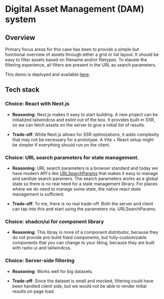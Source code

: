 # Digital Asset Management (DAM) system

## Overview

Primary focus areas for this case has been to provide a simple but functional overview of assets through either a grid or list layout. It should be easy to filter assets based on filename and/or filetypes. To elavate the filtering experience, all filters are present in the URL as search parameters.

This demo is deployed and available [here](https://dam-git-main-mikkelhartungs-projects.vercel.app/).

## Tech stack

### Choice: React with Next.js

- **Reasoning**: Next.js makes it easy to start building. A new project can be initialized tailwindcss and eslint out of the box. It provides built-in SSR, so we can fetch assets on the server to give a initial list of results.

- **Trade-off**: While Next.js allows for SSR optimizations, it adds complexity that may not be necessary for a prototype. A Vite + React setup might be simpler if everything should run on the client.

### Choice: URL search parameters for state management.

- **Reasoning**: URL search parameters is a browser standard and today we have modern API's like [URLSearchParams](https://developer.mozilla.org/en-US/docs/Web/API/URLSearchParams) that makes it easy to manage and sanitize search paramers. The search parameters works as a global state so there is no real need for a state management library. For places where we do need to manage some state, the native react state management is sufficient.

- **Trade-off**: To me, there is no real trade-off. Both the server and client can tap into this and start using the parameters via. URLSearchParams.

### Choice: shadcn/ui for component library

- **Reasoning**: This libray is more of a component distributor, because they do not provide pre-build fixed components, but fully-customizable components that you can change to your liking, because they are built with radix-ui and tailwindcss.

### Choice: Server-side filtering

- **Reasoning**: Works well for big datasets.

- **Trade-off**: Since the dataset is small and mocked, filtering could have been handled client side, but we would not be able to render initial results on page load.
